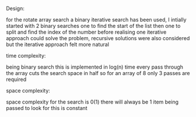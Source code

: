 Design:

for the rotate array search a binary iterative search has been used, I intially started with 2 binary searches one to find the start of the list then one to split and find the index of the number before realising one iterative approach could solve the problem, recursive solutions were also considered but the iterative approach felt more natural 


time complexity: 

being binary search this is implemented in log(n) time every pass through the array cuts the search space in half so for an array of 8 only 3 passes are required

space complexity:

space complexity for the search is 0(1) there will always be 1 item being passed to look for this is constant 